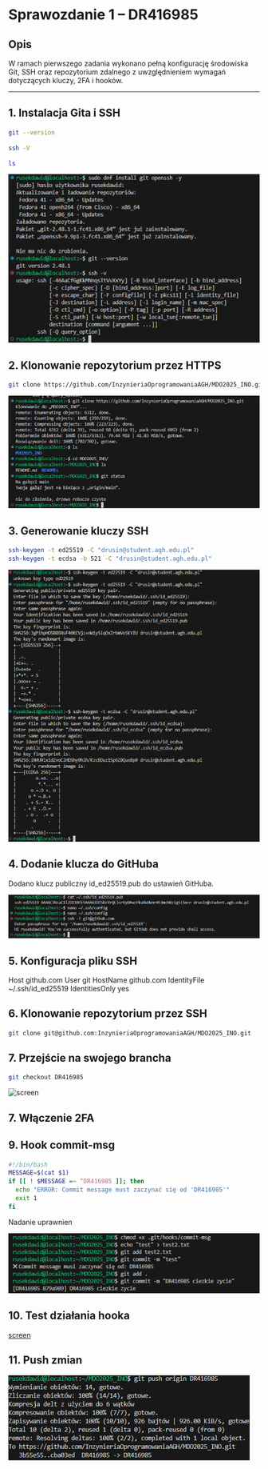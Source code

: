 # Sprawozdanie 1 – DR416985

## Opis

W ramach pierwszego zadania wykonano pełną konfigurację środowiska Git, SSH oraz repozytorium zdalnego z uwzględnieniem wymagań dotyczących kluczy, 2FA i hooków.

---

## 1. Instalacja Gita i SSH
```sh
git --version
```
```sh
ssh -V
```
```sh
ls
```

![sreen1](./ss1.png)

## 2. Klonowanie repozytorium przez HTTPS

```sh
git clone https://github.com/InzynieriaOprogramowaniaAGH/MDO2025_INO.git
```
![screen](./gitclone.png)

## 3. Generowanie kluczy SSH

```sh
ssh-keygen -t ed25519 -C "drusin@student.agh.edu.pl"
ssh-keygen -t ecdsa -b 521 -C "drusin@student.agh.edu.pl"
```

![screen](./gkluczy.png)


## 4. Dodanie klucza do GitHuba

Dodano klucz publiczny id_ed25519.pub do ustawień GitHuba.


![screen](./ss4.png)

## 5. Konfiguracja pliku SSH

Host github.com
  User git
  HostName github.com
  IdentityFile ~/.ssh/id_ed25519
  IdentitiesOnly yes

## 6. Klonowanie repozytorium przez SSH

```sh
git clone git@github.com:InzynieriaOprogramowaniaAGH/MDO2025_INO.git
```


## 7. Przejście na swojego brancha
```sh
git checkout DR416985
```

![screen](./DR41)


## 7. Włączenie 2FA


## 9. Hook commit-msg

```sh
#!/bin/bash
MESSAGE=$(cat $1)
if [[ ! $MESSAGE =~ ^DR416985 ]]; then
  echo "ERROR: Commit message must zaczynać się od 'DR416985'"
  exit 1
fi
```

Nadanie uprawnien

![screen](./chmod.png)



## 10. Test działania hooka
[screen](./testhook.png)

## 11. Push zmian

![screen](./push.png)





